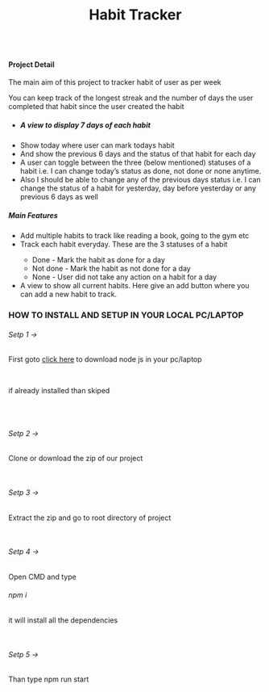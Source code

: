<h1 align="center">Habit Tracker</h1> <br/><br/>

<h4>Project Detail</h4>
<p>The main aim of this project to tracker habit of user as per week</p>
<p>You can keep track of the longest
streak and the number of days the user completed that habit since the user created
the habit</p>

<ul>
    <li><h5>A view to display 7 days of each habit</h5></li>
    <li>Show today where user can mark todays habit</li>
    <li>And show the previous 6 days and the status of that habit for each day</li>
    <li>A user can toggle between the three (below mentioned) statuses of a habit
i.e. I can change today’s status as done, not done or none anytime.
</li>
    <li>Also I should be able to change any of the previous days status i.e. I can
change the status of a habit for yesterday, day before yesterday or any
previous 6 days as well</li>
</ul>

<h5>Main Features</h5>
<ul>
    <li>Add multiple habits to track like reading a book, going to the gym etc</li>
    <li>Track each habit everyday. These are the 3 statuses of a habit</li>
    <ul>
        <li>Done - Mark the habit as done for a day</li>
        <li>Not done - Mark the habit as not done for a day</li>
        <li>None - User did not take any action on a habit for a day</li>
    </ul>
    <li>A view to show all current habits. Here give an add button where you can add a new habit to track.</li>
</ul>


<h3>HOW TO INSTALL AND SETUP IN YOUR LOCAL PC/LAPTOP</h3>
<h6>Setp 1 -></h6> <p>First goto <a href="https://nodejs.org/en">click here</a> to download node js in your pc/laptop</p><br/>
</h6><p>if already installed than skiped</p><br/><br/>

<h6>Setp 2 -></h6><p>Clone or download the zip of our project</p><br/>
<h6>Setp 3 -></h6><p>Extract the zip and go to root directory of project</p><br/>
<h6>Setp 4 -></h6><p>Open CMD and type <h6>npm i</h6> it will install all the dependencies</p><br/>
<h6>Setp 5 -></h6><p>Than type npm run start</p><br/>
